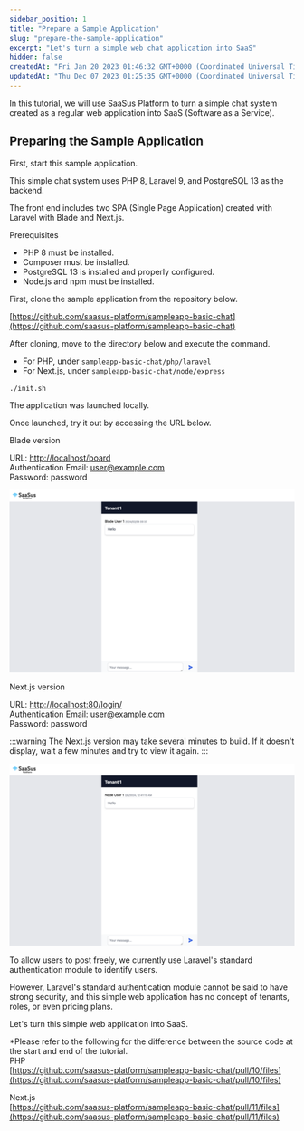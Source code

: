 ```yaml
---
sidebar_position: 1
title: "Prepare a Sample Application"
slug: "prepare-the-sample-application"
excerpt: "Let's turn a simple web chat application into SaaS"
hidden: false
createdAt: "Fri Jan 20 2023 01:46:32 GMT+0000 (Coordinated Universal Time)"
updatedAt: "Thu Dec 07 2023 01:25:35 GMT+0000 (Coordinated Universal Time)"
---
```


In this tutorial, we will use SaaSus Platform to turn a simple chat system created as a regular web application into SaaS (Software as a Service).

## Preparing the Sample Application

First, start this sample application.

This simple chat system uses PHP 8, Laravel 9, and PostgreSQL 13 as the backend.

The front end includes two SPA (Single Page Application) created with Laravel with Blade and Next.js.

Prerequisites<br/>
- PHP 8 must be installed.<br/>
- Composer must be installed.<br/>
- PostgreSQL 13 is installed and properly configured.<br/>
- Node.js and npm must be installed.

First, clone the sample application from the repository below.

[https://github.com/saasus-platform/sampleapp-basic-chat](https://github.com/saasus-platform/sampleapp-basic-chat)

After cloning, move to the directory below and execute the command.

- For PHP, under `sampleapp-basic-chat/php/laravel`
- For Next.js, under `sampleapp-basic-chat/node/express`

```shell
./init.sh
```

The application was launched locally.

Once launched, try it out by accessing the URL below.

Blade version

URL: [http://localhost/board](http://localhost/board<br/>)<br/>
Authentication Email: [user@example.com](mailto:user@example.com)<br/>
Password: password

![サンプル](/img/tutorial/prepare-the-sample-application/prepare-the-sample-application-01.png)

Next.js version

URL: [http://localhost:80/login/](http://localhost:80/login/)<br/>
Authentication Email: [user@example.com](mailto:user@example.com)<br/>
Password: password

:::warning
The Next.js version may take several minutes to build. If it doesn't display, wait a few minutes and try to view it again.
:::

![サンプル](/img/tutorial/prepare-the-sample-application/prepare-the-sample-application-02.png)

To allow users to post freely, we currently use Laravel's standard authentication module to identify users.

However, Laravel's standard authentication module cannot be said to have strong security, and this simple web application has no concept of tenants, roles, or even pricing plans.

Let's turn this simple web application into SaaS.

\*Please refer to the following for the difference between the source code at the start and end of the tutorial.<br/>
PHP  
[https://github.com/saasus-platform/sampleapp-basic-chat/pull/10/files](https://github.com/saasus-platform/sampleapp-basic-chat/pull/10/files)

Next.js  
[https://github.com/saasus-platform/sampleapp-basic-chat/pull/11/files](https://github.com/saasus-platform/sampleapp-basic-chat/pull/11/files)
